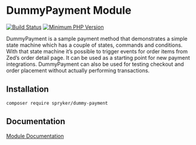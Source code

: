 # DummyPayment Module
[![Build Status](https://travis-ci.org/spryker/dummy-payment.svg)](https://travis-ci.org/spryker/dummy-payment)
[![Minimum PHP Version](https://img.shields.io/badge/php-%3E%3D%207.3-8892BF.svg)](https://php.net/)

DummyPayment is a sample payment method that demonstrates a simple state machine which has a couple of states, commands and conditions. With that state machine it’s possible to trigger events for order items from Zed’s order detail page. It can be used as a starting point for new payment integrations. DummyPayment can also be used for testing checkout and order placement without actually performing transactions.

## Installation

```
composer require spryker/dummy-payment
```

## Documentation

[Module Documentation](https://academy.spryker.com/developing_with_spryker/module_guide/checkout_process/dummy_payment.html)
